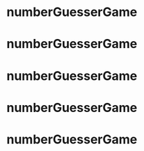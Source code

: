 # numberGuesserGame
# numberGuesserGame
# numberGuesserGame
# numberGuesserGame
# numberGuesserGame
